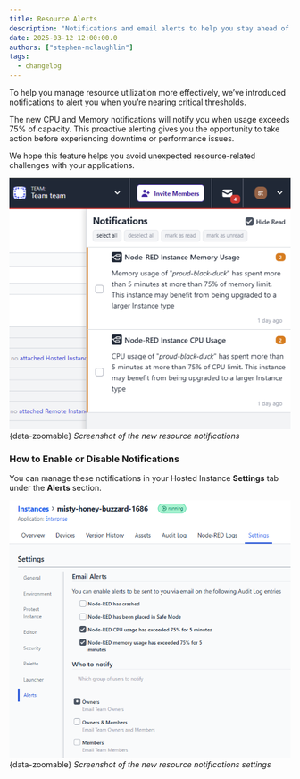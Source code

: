 ```yaml
---
title: Resource Alerts
description: "Notifications and email alerts to help you stay ahead of resource limits"
date: 2025-03-12 12:00:00.0  
authors: ["stephen-mclaughlin"]
tags:
  - changelog
---
```


To help you manage resource utilization more effectively, we’ve introduced notifications to alert you when you’re nearing critical thresholds.

The new CPU and Memory notifications will notify you when usage exceeds 75% of capacity. This proactive alerting gives you the opportunity to take action before experiencing downtime or performance issues.

We hope this feature helps you avoid unexpected resource-related challenges with your applications.

![Screenshot of the new resource notifications](./images/resource-notifications.png){data-zoomable}
_Screenshot of the new resource notifications_

### How to Enable or Disable Notifications

You can manage these notifications in your Hosted Instance **Settings** tab under the **Alerts** section.

![Screenshot of the new resource notifications settings](./images/resource-notifications-settings.png){data-zoomable}
_Screenshot of the new resource notifications settings_